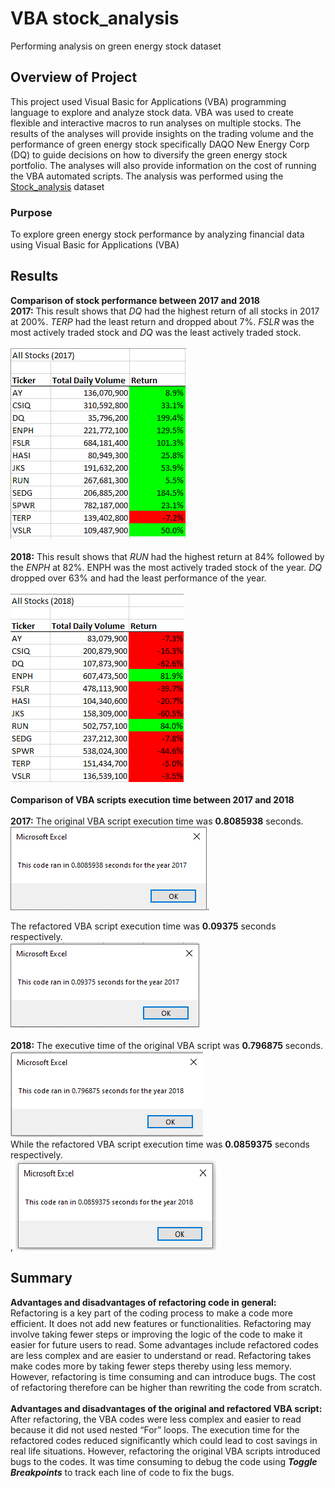 # VBA stock_analysis
Performing analysis on green energy stock dataset

## Overview of Project
This project used Visual Basic for Applications (VBA) programming language to explore and analyze stock data. VBA was used to create flexible and interactive macros to run analyses on multiple stocks. The results of the analyses will provide insights on the trading volume and the performance of green energy stock specifically DAQO New Energy Corp (DQ) to guide decisions on how to diversify the green energy stock portfolio. The analyses will also provide information on the cost of running the VBA automated scripts. The analysis was performed using the [Stock_analysis](https://github.com/aobasuyi/stock_analysis/blob/main/VBA_Challenge.xlsm) dataset

### Purpose
To explore green energy stock performance by analyzing financial data using Visual Basic for Applications (VBA)

## Results

**Comparison of stock performance between 2017 and 2018**<br />
**2017:** This result shows that *DQ* had the highest return of all stocks in 2017 at 200%. *TERP* had the least return and dropped about 7%. *FSLR* was the most actively traded stock and *DQ* was the least actively traded stock.<br /><br /> *![VBA_Challenge 2017](Module%202_Resources/VBA_Challenge_All%20Stocks_2017.png)*<br />
<br />
**2018:** This result shows that *RUN* had the highest return at 84% followed by the *ENPH* at 82%. ENPH was the most actively traded stock of the year. *DQ* dropped over 63% and had the least performance of the year. <br /><br />![image](Module%202_Resources/VBA%20Challenge_All%20Stocks_2018.png)
<br /><br />
**Comparison of VBA scripts execution time between 2017 and 2018** <br /><br />
**2017:** The original VBA script execution time was **0.8085938** seconds. <br />
*![Original_2017](Module%202_Resources/VBA_Original_2017.png)*. <br /> 

The refactored VBA script execution time was **0.09375** seconds respectively. <br />
*![Refactored_2017](Module%202_Resources/VBA_Challenge_2017.png)* <br /><br />
**2018:** The executive time of the original VBA script was **0.796875** seconds.<br />
*![Original_2018](Module%202_Resources/VBA_Original_2018.png)*<br />
While the refactored VBA script execution time was **0.0859375** seconds respectively.
<br />, *![Refactored_2018](Module%202_Resources/VBA_Challenge_2018%20.png)*
 
## Summary
**Advantages and disadvantages of refactoring code in general:** <br />
Refactoring is a key part of the coding process to make a code more efficient. It does not add new features or functionalities. Refactoring may involve taking fewer steps or improving the logic of the code to make it easier for future users to read. Some advantages include refactored codes are less complex and are easier to understand or read.  Refactoring takes make codes more by taking fewer steps thereby using less memory. However, refactoring is time consuming and can introduce bugs. The cost of refactoring therefore can be higher than rewriting the code from scratch.<br /><br />
**Advantages and disadvantages of the original and refactored VBA script:**<br />
After refactoring, the VBA codes were less complex and easier to read because it did not used nested “For” loops. The execution time for the refactored codes reduced significantly which could lead to cost savings in real life situations. However, refactoring the original VBA scripts introduced bugs to the codes. It was time consuming to debug the code using ***Toggle Breakpoints*** to track each line of code to fix the bugs.
